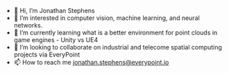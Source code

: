 - 👋 Hi, I’m Jonathan Stephens
- 👀 I’m interested in computer vision, machine learning, and neural networks.
- 🌱 I’m currently learning what is a better environment for point clouds in game engines - Unity vs UE4
- 💞️ I’m looking to collaborate on industrial and telecome spatial computing projects via EveryPoint
- 📫 How to reach me jonathan.stephens@everypoint.io

<!---
jstephen85/jstephen85 is a ✨ special ✨ repository because its `README.md` (this file) appears on your GitHub profile.
You can click the Preview link to take a look at your changes.
--->
